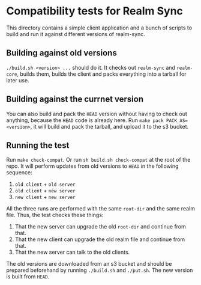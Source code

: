 # Compatibility tests for Realm Sync

This directory contains a simple client application and a bunch of scripts to
build and run it against different versions of realm-sync.

## Building against old versions

`./build.sh <version> ...` should do it. It checks out `realm-sync` and
`realm-core`, builds them, builds the client and packs everything into a
tarball for later use.

## Building against the currnet version

You can also build and pack the `HEAD` version without having to check out
anything, because the `HEAD` code is already here.
Run `make pack PACK_AS=<version>`, it will build and pack the tarball, and
upload it to the s3 bucket.

## Running the test

Run `make check-compat`. Or run `sh build.sh check-compat` at the root of the
repo. It will perform updates from old versions to `HEAD` in the following
sequence:

1. `old client` + `old server`
2. `old client` + `new server`
3. `new client` + `new server`

All the three runs are performed with the same `root-dir` and the same realm
file. Thus, the test checks these things:

1. That the new server can upgrade the old `root-dir` and continue from that.
2. That the new client can upgrade the old realm file and continue from that.
3. That the new server can talk to the old clients.

The old versions are downloaded from an s3 bucket and should be prepared
beforehand by running `./build.sh` and `./put.sh`. The new version is built
from `HEAD`.
